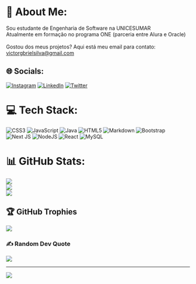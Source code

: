 # 💫 About Me:
Sou estudante de Engenharia de Software na UNICESUMAR<br>Atualmente em formação no programa ONE (parceria entre Alura e Oracle)<br><br>Gostou dos meus projetos? Aqui está meu email para contato: victorgbrielsilva@gmail.com


## 🌐 Socials:
[![Instagram](https://img.shields.io/badge/Instagram-%23E4405F.svg?logo=Instagram&logoColor=white)](https://instagram.com/victorcxias) [![LinkedIn](https://img.shields.io/badge/LinkedIn-%230077B5.svg?logo=linkedin&logoColor=white)](https://linkedin.com/in/victorgbriel) [![Twitter](https://img.shields.io/badge/Twitter-%231DA1F2.svg?logo=Twitter&logoColor=white)](https://twitter.com/victobriel) 

# 💻 Tech Stack:
![CSS3](https://img.shields.io/badge/css3-%231572B6.svg?style=flat&logo=css3&logoColor=white) ![JavaScript](https://img.shields.io/badge/javascript-%23323330.svg?style=flat&logo=javascript&logoColor=%23F7DF1E) ![Java](https://img.shields.io/badge/java-%23ED8B00.svg?style=flat&logo=java&logoColor=white) ![HTML5](https://img.shields.io/badge/html5-%23E34F26.svg?style=flat&logo=html5&logoColor=white) ![Markdown](https://img.shields.io/badge/markdown-%23000000.svg?style=flat&logo=markdown&logoColor=white) ![Bootstrap](https://img.shields.io/badge/bootstrap-%23563D7C.svg?style=flat&logo=bootstrap&logoColor=white) ![Next JS](https://img.shields.io/badge/Next-black?style=flat&logo=next.js&logoColor=white) ![NodeJS](https://img.shields.io/badge/node.js-6DA55F?style=flat&logo=node.js&logoColor=white) ![React](https://img.shields.io/badge/react-%2320232a.svg?style=flat&logo=react&logoColor=%2361DAFB) ![MySQL](https://img.shields.io/badge/mysql-%2300f.svg?style=flat&logo=mysql&logoColor=white)
# 📊 GitHub Stats:
![](https://github-readme-stats.vercel.app/api?username=victobriel&theme=dracula&hide_border=true&include_all_commits=false&count_private=false)<br/>
![](https://github-readme-streak-stats.herokuapp.com/?user=victobriel&theme=dracula&hide_border=true)<br/>
![](https://github-readme-stats.vercel.app/api/top-langs/?username=victobriel&theme=dracula&hide_border=true&include_all_commits=false&count_private=false&layout=compact)

## 🏆 GitHub Trophies
![](https://github-profile-trophy.vercel.app/?username=victobriel&theme=dracula&no-frame=true&no-bg=false&margin-w=4)

### ✍️ Random Dev Quote
![](https://quotes-github-readme.vercel.app/api?type=vetical&theme=dark)

---
[![](https://visitcount.itsvg.in/api?id=victobriel&icon=6&color=7)](https://visitcount.itsvg.in)

<!-- Proudly created with GPRM ( https://gprm.itsvg.in ) -->
